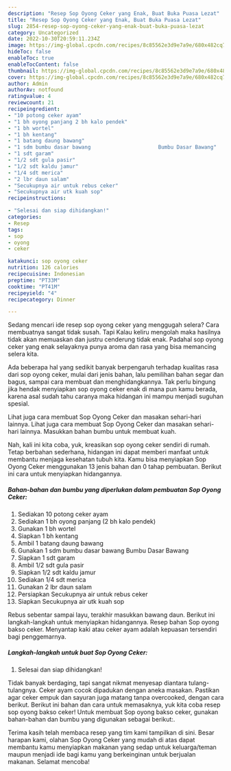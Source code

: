 ```yaml
---
description: "Resep Sop Oyong Ceker yang Enak, Buat Buka Puasa Lezat"
title: "Resep Sop Oyong Ceker yang Enak, Buat Buka Puasa Lezat"
slug: 2854-resep-sop-oyong-ceker-yang-enak-buat-buka-puasa-lezat
category: Uncategorized
date: 2022-10-30T20:59:11.234Z
image: https://img-global.cpcdn.com/recipes/8c85562e3d9e7a9e/680x482cq70/sop-oyong-ceker-foto-resep-utama.jpg
hideToc: false
enableToc: true
enableTocContent: false
thumbnail: https://img-global.cpcdn.com/recipes/8c85562e3d9e7a9e/680x482cq70/sop-oyong-ceker-foto-resep-utama.jpg
cover: https://img-global.cpcdn.com/recipes/8c85562e3d9e7a9e/680x482cq70/sop-oyong-ceker-foto-resep-utama.jpg
author: Admin
authorAv: notfound
ratingvalue: 4
reviewcount: 21
recipeingredient:
- "10 potong ceker ayam"
- "1 bh oyong panjang 2 bh kalo pendek"
- "1 bh wortel"
- "1 bh kentang"
- "1 batang daung bawang"
- "1 sdm bumbu dasar bawang                      Bumbu Dasar Bawang"
- "1 sdt garam"
- "1/2 sdt gula pasir"
- "1/2 sdt kaldu jamur"
- "1/4 sdt merica"
- "2 lbr daun salam"
- "Secukupnya air untuk rebus ceker"
- "Secukupnya air utk kuah sop"
recipeinstructions:

- "Selesai dan siap dihidangkan!"
categories:
- Resep
tags:
- sop
- oyong
- ceker

katakunci: sop oyong ceker 
nutrition: 126 calories
recipecuisine: Indonesian
preptime: "PT33M"
cooktime: "PT41M"
recipeyield: "4"
recipecategory: Dinner

---
```



Sedang mencari ide resep sop oyong ceker yang menggugah selera? Cara membuatnya sangat tidak susah. Tapi Kalau keliru mengolah maka hasilnya tidak akan memuaskan dan justru cenderung tidak enak. Padahal sop oyong ceker yang enak selayaknya punya aroma dan rasa yang bisa memancing selera kita.


Ada beberapa hal yang sedikit banyak berpengaruh terhadap kualitas rasa dari sop oyong ceker, mulai dari jenis bahan, lalu pemilihan bahan segar dan bagus, sampai cara membuat dan menghidangkannya. Tak perlu bingung jika hendak menyiapkan sop oyong ceker enak di mana pun kamu berada, karena asal sudah tahu caranya maka hidangan ini mampu menjadi suguhan spesial.

Lihat juga cara membuat Sop Oyong Ceker dan masakan sehari-hari lainnya. Lihat juga cara membuat Sop Oyong Ceker dan masakan sehari-hari lainnya. Masukkan bahan bumbu untuk membuat kuah.


Nah, kali ini kita coba, yuk, kreasikan sop oyong ceker sendiri di rumah. Tetap berbahan sederhana, hidangan ini dapat memberi manfaat untuk membantu menjaga kesehatan tubuh kita. Kamu bisa menyiapkan Sop Oyong Ceker menggunakan 13 jenis bahan dan 0 tahap pembuatan. Berikut ini cara untuk menyiapkan hidangannya.

<!--inarticleads1-->

##### Bahan-bahan dan bumbu yang diperlukan dalam pembuatan Sop Oyong Ceker:

1. Sediakan 10 potong ceker ayam
1. Sediakan 1 bh oyong panjang (2 bh kalo pendek)
1. Gunakan 1 bh wortel
1. Siapkan 1 bh kentang
1. Ambil 1 batang daung bawang
1. Gunakan 1 sdm bumbu dasar bawang                      Bumbu Dasar Bawang
1. Siapkan 1 sdt garam
1. Ambil 1/2 sdt gula pasir
1. Siapkan 1/2 sdt kaldu jamur
1. Sediakan 1/4 sdt merica
1. Gunakan 2 lbr daun salam
1. Persiapkan Secukupnya air untuk rebus ceker
1. Siapkan Secukupnya air utk kuah sop


Rebus sebentar sampai layu, terakhir masukkan bawang daun. Berikut ini langkah-langkah untuk menyiapkan hidangannya. Resep bahan Sop oyong bakso ceker. Menyantap kaki atau ceker ayam adalah kepuasan tersendiri bagi penggemarnya. 

<!--inarticleads2-->

##### Langkah-langkah untuk buat Sop Oyong Ceker:


1. Selesai dan siap dihidangkan!

Tidak banyak berdaging, tapi sangat nikmat menyesap diantara tulang-tulangnya. Ceker ayam cocok dipadukan dengan aneka masakan. Pastikan agar ceker empuk dan sayuran juga matang tanpa overcooked, dengan cara berikut. Berikut ini bahan dan cara untuk memasaknya, yuk kita coba resep sop oyong bakso ceker! Untuk membuat Sop oyong bakso ceker, gunakan bahan-bahan dan bumbu yang digunakan sebagai berikut:. 

Terima kasih telah membaca resep yang tim kami tampilkan di sini. Besar harapan kami, olahan Sop Oyong Ceker yang mudah di atas dapat membantu kamu menyiapkan makanan yang sedap untuk keluarga/teman maupun menjadi ide bagi kamu yang berkeinginan untuk berjualan makanan. Selamat mencoba!
